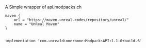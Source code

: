 A Simple wrapper of api.modpacks.ch


    maven {
        url = "https://maven.unreal.codes/repository/unreal/"
        name = "UnReal Maven"
    }
    
    
    implementation 'com.unrealdinnerbone:ModpacksAPI:1.1.0+build.6'

